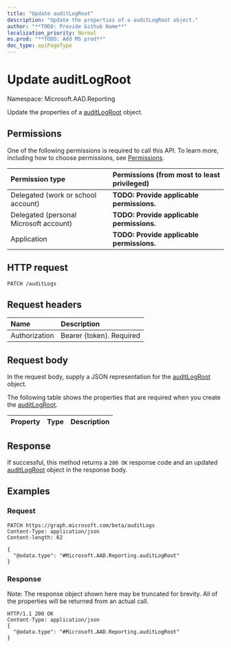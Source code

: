 ```yaml
---
title: "Update auditLogRoot"
description: "Update the properties of a auditLogRoot object."
author: "**TODO: Provide Github Name**"
localization_priority: Normal
ms.prod: "**TODO: Add MS prod**"
doc_type: apiPageType
---
```


# Update auditLogRoot

Namespace: Microsoft.AAD.Reporting

Update the properties of a [auditLogRoot](../resources/microsoft.aad.reporting-auditlogroot.md) object.

## Permissions
One of the following permissions is required to call this API. To learn more, including how to choose permissions, see [Permissions](/concepts/permissions-reference.md).

|Permission type|Permissions (from most to least privileged)|
|:---|:---|
|Delegated (work or school account)|**TODO: Provide applicable permissions.**|
|Delegated (personal Microsoft account)|**TODO: Provide applicable permissions.**|
|Application|**TODO: Provide applicable permissions.**|

## HTTP request
<!-- {
  "blockType": "ignored"
}
-->
``` http
PATCH /auditLogs
```

## Request headers
|Name|Description|
|:---|:---|
|Authorization|Bearer {token}. Required|

## Request body
In the request body, supply a JSON representation for the [auditLogRoot](../resources/microsoft.aad.reporting-auditlogroot.md) object.

The following table shows the properties that are required when you create the [auditLogRoot](../resources/microsoft.aad.reporting-auditlogroot.md).

|Property|Type|Description|
|:---|:---|:---|



## Response
If successful, this method returns a `200 OK` response code and an updated [auditLogRoot](../resources/microsoft.aad.reporting-auditlogroot.md) object in the response body.

## Examples

### Request
<!-- {
  "blockType": "request",
  "name": "update_auditlogroot"
}
-->
``` http
PATCH https://graph.microsoft.com/beta/auditLogs
Content-Type: application/json
Content-length: 62

{
  "@odata.type": "#Microsoft.AAD.Reporting.auditLogRoot"
}
```

### Response
Note: The response object shown here may be truncated for brevity. All of the properties will be returned from an actual call.
<!-- {
  "blockType": "response",
  "truncated": true
}
-->
``` http
HTTP/1.1 200 OK
Content-Type: application/json
{
  "@odata.type": "#Microsoft.AAD.Reporting.auditLogRoot"
}
```

